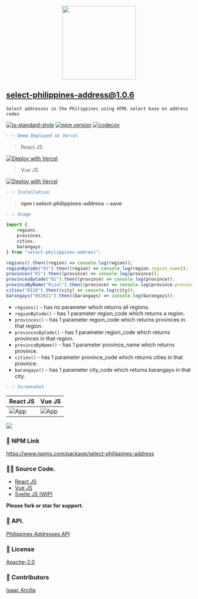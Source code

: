 <p align="center"><img src="https://pngimage.net/wp-content/uploads/2018/06/philippine-flag-icon-png-5.png" width="200"></p>

## **select-philippines-address@1.0.6**

`Select addresses in the Philippines using HTML select base on address codes`

[![js-standard-style](https://img.shields.io/badge/code%20style-standard-brightgreen.svg?style=flat)](http://standardjs.com/) [![npm version](https://badge.fury.io/js/select-philippines-address.svg)](https://badge.fury.io/js/select-philippines-address) [![codecov](https://codecov.io/gh/nodejs/undici/branch/main/graph/badge.svg?token=yZL6LtXkOA)](https://codecov.io/gh/nodejs/undici)

```diff
- ✨ Demo Deployed at Vercel
```

> React JS

[![Deploy with Vercel](https://vercel.com/button)](https://select-philippines-address.vercel.app/)

> Vue JS

[![Deploy with Vercel](https://vercel.com/button)](https://select-philippines-address-vue.vercel.app/)

```diff
- ✨ Installation
```

> **npm i select-philippines-address --save**

```diff
- ✨ Usage
```

```js
import {
    regions,
    provinces,
    cities,
    barangays,
} from "select-philippines-address";

regions().then((region) => console.log(region));
regionByCode("01").then((region) => console.log(region.region_name));
provinces("01").then((province) => console.log(province));
provincesByCode("01").then((province) => console.log(province));
provinceByName("Rizal").then((province) => console.log(province.province_code));
cities("0128").then((city) => console.log(city));
barangays("052011").then((barangays) => console.log(barangays));
```

-   `regions()` - has no parameter which returns all regions.
-   `regionByCode()` - has 1 parameter region_code which returns a region.
-   `provinces()` - has 1 parameter region_code which returns provinces in that region.
-   `provincesByCode()` - has 1 parameter region_code which returns provinces in that region.
-   `provinceByName()` - has 1 parameter province_name which returns province.
-   `cities()` - has 1 parameter province_code which returns cities in that province.
-   `barangays()` - has 1 parameter city_code which returns barangays in that city.

```diff
- ✨ Screenshot
```

| React JS                                                                                                  | Vue JS                                                                                       |
| --------------------------------------------------------------------------------------------------------- | -------------------------------------------------------------------------------------------- |
| ![App](https://github.com/isaacdarcilla/select-philippines-address/blob/main/demo/react/screenshot/1.PNG) | ![App](https://github.com/isaacdarcilla/select-philippines-address/blob/main/demo/vue/2.PNG) |

![](https://github.com/isaacdarcilla/select-philippines-address/blob/main/demo/react/screenshot/img.png)

### 🚀 NPM Link

https://www.npmjs.com/package/select-philippines-address

### 👨‍💻 Source Code.

-   [React JS](https://github.com/isaacdarcilla/select-philippines-address/tree/main/demo/react)
-   [Vue JS](https://github.com/isaacdarcilla/select-philippines-address/tree/main/demo/vue)
-   [Svelte JS (WIP)](https://github.com/isaacdarcilla/select-philippines-address/tree/main/demo/vue)

**Please fork or star for support.**

### 🔗 API.

[Philippines Addresses API](https://isaacdarcilla.github.io/philippine-addresses/)

### 🔖 License

[Apache-2.0](https://github.com/isaacdarcilla/select-philippines-address/blob/master/LICENSE)

### 🚀 Contributors

[Isaac Arcilla](https://facebook.com/isaacdarcilla)
[]()
